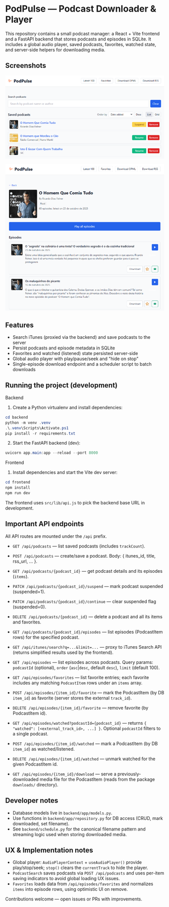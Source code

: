 # PodPulse — Podcast Downloader & Player

This repository contains a small podcast manager: a React + Vite frontend and a FastAPI backend that stores podcasts and episodes in SQLite. It includes a global audio player, saved podcasts, favorites, watched state, and server-side helpers for downloading media.

## Screenshots

![PodPulse screenshot](screenshot.png)

![PodPulse screenshot](screenshot1.png)

## Features

- Search iTunes (proxied via the backend) and save podcasts to the server
- Persist podcasts and episode metadata in SQLite
- Favorites and watched (listened) state persisted server-side
- Global audio player with play/pause/seek and "hide on stop"
- Single-episode download endpoint and a scheduler script to batch downloads

## Running the project (development)

Backend

1. Create a Python virtualenv and install dependencies:

```powershell
cd backend
python -m venv .venv
.\.venv\Scripts\Activate.ps1
pip install -r requirements.txt
```

2. Start the FastAPI backend (dev):

```powershell
uvicorn app.main:app --reload --port 8000
```

Frontend

1. Install dependencies and start the Vite dev server:

```powershell
cd frontend
npm install
npm run dev
```

The frontend uses `src/lib/api.js` to pick the backend base URL in development.

## Important API endpoints

All API routes are mounted under the `/api` prefix.

- `GET /api/podcasts` — list saved podcasts (includes `trackCount`).
- `POST /api/podcasts` — create/save a podcast. Body: { itunes_id, title, rss_url, ... }.
- `GET /api/podcasts/{podcast_id}` — get podcast details and its episodes (`items`).
- `PATCH /api/podcasts/{podcast_id}/suspend` — mark podcast suspended (suspended=1).
- `PATCH /api/podcasts/{podcast_id}/continue` — clear suspended flag (suspended=0).
- `DELETE /api/podcasts/{podcast_id}` — delete a podcast and all its items and favorites.
- `GET /api/podcasts/{podcast_id}/episodes` — list episodes (PodcastItem rows) for the specified podcast.

- `GET /api/itunes/search?q=...&limit=...` — proxy to iTunes Search API (returns simplified results used by the frontend).

- `GET /api/episodes` — list episodes across podcasts. Query params: `podcastId` (optional), `order` (`asc`|`desc`, default `desc`), `limit` (default 100).
- `GET /api/episodes/favorites` — list favorite entries; each favorite includes any matching `PodcastItem` rows under an `items` array.
- `POST /api/episodes/{item_id}/favorite` — mark the PodcastItem (by DB `item_id`) as favorite (server stores the external `track_id`).
- `DELETE /api/episodes/{item_id}/favorite` — remove favorite (by PodcastItem id).

- `GET /api/episodes/watched?podcastId={podcast_id}` — returns `{ "watched": [<external_track_id>, ...] }`. Optional `podcastId` filters to a single podcast.
- `POST /api/episodes/{item_id}/watched` — mark a PodcastItem (by DB `item_id`) as watched/listened.
- `DELETE /api/episodes/{item_id}/watched` — unmark watched for the given PodcastItem id.

- `GET /api/episodes/{item_id}/download` — serve a previously-downloaded media file for the PodcastItem (reads from the package `downloads/` directory).

## Developer notes

- Database models live in `backend/app/models.py`.
- Use functions in `backend/app/repository.py` for DB access (CRUD, mark downloaded, set filename).
- See `backend/schedule.py` for the canonical filename pattern and streaming logic used when storing downloaded media.

## UX & Implementation notes

- Global player: `AudioPlayerContext` + `useAudioPlayer()` provide play/stop/seek; `stop()` clears the `currentTrack` to hide the player.
- `PodcastSearch` saves podcasts via `POST /api/podcasts` and uses per-item saving indicators to avoid global loading UX issues.
- `Favorites` loads data from `/api/episodes/favorites` and normalizes `items` into episode rows, using optimistic UI on remove.

Contributions welcome — open issues or PRs with improvements.
